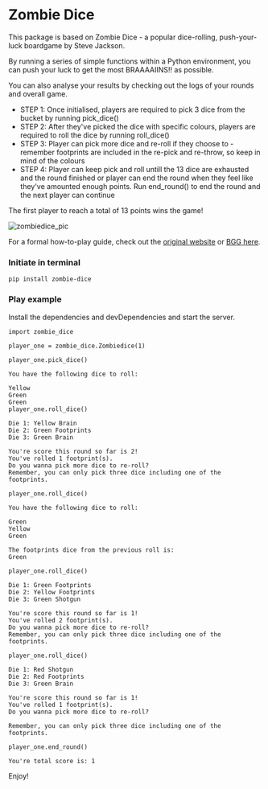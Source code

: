# Zombie Dice

This package is based on Zombie Dice - a popular dice-rolling, push-your-luck boardgame by Steve Jackson.

By running a series of simple functions within a Python environment, you can push your luck to get the most BRAAAAIINS!! as possible.

You can also analyse your results by checking out the logs of your rounds and overall game.

- STEP 1: Once initialised, players are required to pick 3 dice from the bucket by running pick_dice()
- STEP 2: After they've picked the dice with specific colours, players are required to roll the dice by running roll_dice()
- STEP 3: Player can pick more dice and re-roll if they choose to - remember footprints are included in the re-pick and re-throw, so keep in mind of the colours
- STEP 4: Player can keep pick and roll untill the 13 dice are exhausted and the round finished or player can end the round when they feel like they've amounted enough points. Run end_round() to end the round and the next player can continue

The first player to reach a total of 13 points wins the game!

![zombiedice_pic](https://thebigbox.co.za/wp-content/uploads/2017/08/ZombieDice2.jpg)

For a formal how-to-play guide, check out the [original website](http://www.sjgames.com/dice/zombiedice/) or [BGG here](https://boardgamegeek.com/boardgame/62871/zombie-dice).

### Initiate in terminal

```
pip install zombie-dice
```

### Play example

Install the dependencies and devDependencies and start the server.

```
import zombie_dice

player_one = zombie_dice.Zombiedice(1)

player_one.pick_dice()

You have the following dice to roll:

Yellow
Green
Green
player_one.roll_dice()

Die 1: Yellow Brain
Die 2: Green Footprints
Die 3: Green Brain

You're score this round so far is 2!
You've rolled 1 footprint(s).
Do you wanna pick more dice to re-roll?
Remember, you can only pick three dice including one of the footprints.

player_one.roll_dice()

You have the following dice to roll:

Green
Yellow
Green

The footprints dice from the previous roll is:
Green

player_one.roll_dice()

Die 1: Green Footprints
Die 2: Yellow Footprints
Die 3: Green Shotgun

You're score this round so far is 1!
You've rolled 2 footprint(s).
Do you wanna pick more dice to re-roll?
Remember, you can only pick three dice including one of the footprints.

player_one.roll_dice()

Die 1: Red Shotgun
Die 2: Red Footprints
Die 3: Green Brain

You're score this round so far is 1!
You've rolled 1 footprint(s).
Do you wanna pick more dice to re-roll?

Remember, you can only pick three dice including one of the footprints.

player_one.end_round()

You're total score is: 1
```

Enjoy!
